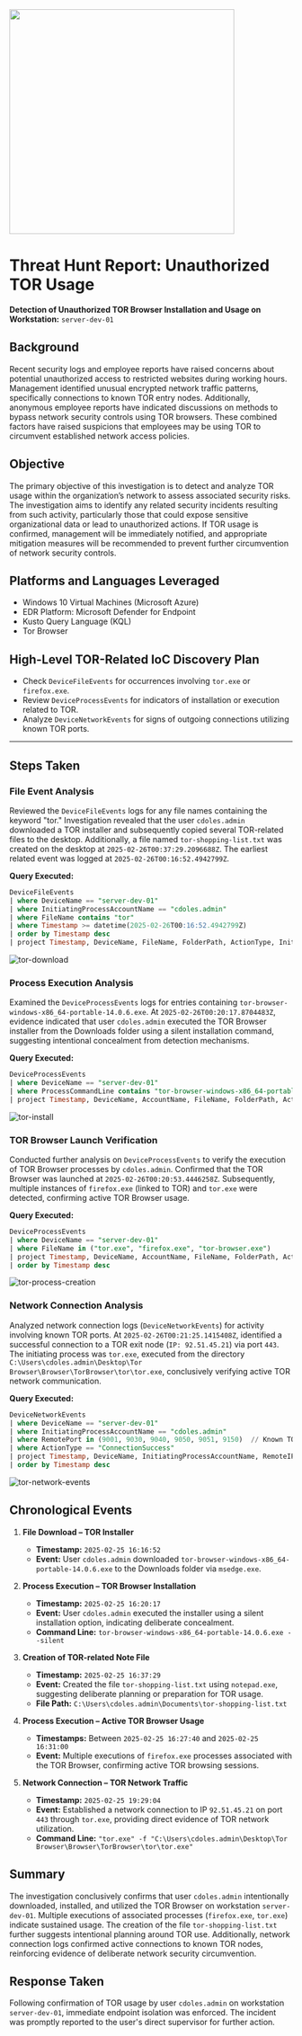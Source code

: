 <img width="400" src ="https://github.com/user-attachments/assets/c7532c8c-2d8c-48e6-bcdd-dcb80da29a61"/>

# Threat Hunt Report: Unauthorized TOR Usage

**Detection of Unauthorized TOR Browser Installation and Usage on Workstation:** `server-dev-01`


## Background

Recent security logs and employee reports have raised concerns about potential unauthorized access to restricted websites during working hours. Management identified unusual encrypted network traffic patterns, specifically connections to known TOR entry nodes. Additionally, anonymous employee reports have indicated discussions on methods to bypass network security controls using TOR browsers. These combined factors have raised suspicions that employees may be using TOR to circumvent established network access policies.

## Objective

The primary objective of this investigation is to detect and analyze TOR usage within the organization’s network to assess associated security risks. The investigation aims to identify any related security incidents resulting from such activity, particularly those that could expose sensitive organizational data or lead to unauthorized actions. If TOR usage is confirmed, management will be immediately notified, and appropriate mitigation measures will be recommended to prevent further circumvention of network security controls.

## Platforms and Languages Leveraged
- Windows 10 Virtual Machines (Microsoft Azure)
- EDR Platform: Microsoft Defender for Endpoint
- Kusto Query Language (KQL)
- Tor Browser

## High-Level TOR-Related IoC Discovery Plan

- Check `DeviceFileEvents` for occurrences involving `tor.exe` or `firefox.exe`.
- Review `DeviceProcessEvents` for indicators of installation or execution related to TOR.
- Analyze `DeviceNetworkEvents` for signs of outgoing connections utilizing known TOR ports.

--- 

## Steps Taken

### File Event Analysis

Reviewed the `DeviceFileEvents` logs for any file names containing the keyword "tor." Investigation revealed that the user `cdoles.admin` downloaded a TOR installer and subsequently copied several TOR-related files to the desktop. Additionally, a file named `tor-shopping-list.txt` was created on the desktop at `2025-02-26T00:37:29.2096688Z`. The earliest related event was logged at `2025-02-26T00:16:52.4942799Z`.

**Query Executed:**

```sql
DeviceFileEvents
| where DeviceName == "server-dev-01"
| where InitiatingProcessAccountName == "cdoles.admin"
| where FileName contains "tor"
| where Timestamp >= datetime(2025-02-26T00:16:52.4942799Z)
| order by Timestamp desc
| project Timestamp, DeviceName, FileName, FolderPath, ActionType, InitiatingProcessFileName, InitiatingProcessCommandLine, SHA256
```
![tor-download](https://github.com/user-attachments/assets/bd6c508b-038a-4d20-8781-b67bed956adc)

### Process Execution Analysis

Examined the `DeviceProcessEvents` logs for entries containing `tor-browser-windows-x86_64-portable-14.0.6.exe`. At `2025-02-26T00:20:17.8704483Z`, evidence indicated that user `cdoles.admin` executed the TOR Browser installer from the Downloads folder using a silent installation command, suggesting intentional concealment from detection mechanisms.

**Query Executed:**

```sql
DeviceProcessEvents
| where DeviceName == "server-dev-01"
| where ProcessCommandLine contains "tor-browser-windows-x86_64-portable-14.0.6.exe"
| project Timestamp, DeviceName, AccountName, FileName, FolderPath, ActionType, ProcessCommandLine, SHA256
```
![tor-install](https://github.com/user-attachments/assets/e72b8f93-689b-4167-85f1-a5344ec29e81)


### TOR Browser Launch Verification

Conducted further analysis on `DeviceProcessEvents` to verify the execution of TOR Browser processes by `cdoles.admin`. Confirmed that the TOR Browser was launched at `2025-02-26T00:20:53.4446258Z`. Subsequently, multiple instances of `firefox.exe` (linked to TOR) and `tor.exe` were detected, confirming active TOR Browser usage.

**Query Executed:**

```sql
DeviceProcessEvents
| where DeviceName == "server-dev-01"
| where FileName in ("tor.exe", "firefox.exe", "tor-browser.exe")
| project Timestamp, DeviceName, AccountName, FileName, FolderPath, ActionType, ProcessCommandLine, SHA256
| order by Timestamp desc
```
![tor-process-creation](https://github.com/user-attachments/assets/c2623577-fcac-45a9-9aaf-15298f607083)


### Network Connection Analysis

Analyzed network connection logs (`DeviceNetworkEvents`) for activity involving known TOR ports. At `2025-02-26T00:21:25.1415408Z`, identified a successful connection to a TOR exit node (`IP: 92.51.45.21`) via port `443`. The initiating process was `tor.exe`, executed from the directory `C:\Users\cdoles.admin\Desktop\Tor Browser\Browser\TorBrowser\tor\tor.exe`, conclusively verifying active TOR network communication.

**Query Executed:**

```sql
DeviceNetworkEvents
| where DeviceName == "server-dev-01"
| where InitiatingProcessAccountName == "cdoles.admin"
| where RemotePort in (9001, 9030, 9040, 9050, 9051, 9150)  // Known TOR ports
| where ActionType == "ConnectionSuccess"
| project Timestamp, DeviceName, InitiatingProcessAccountName, RemoteIP, RemotePort, InitiatingProcessFileName, InitiatingProcessCommandLine
| order by Timestamp desc
```
![tor-network-events](https://github.com/user-attachments/assets/51055c7b-1ec8-4f7a-85e2-af65827806ed)


## Chronological Events

1. **File Download – TOR Installer**
    
    - **Timestamp:** `2025-02-25 16:16:52`
    - **Event:** User `cdoles.admin` downloaded `tor-browser-windows-x86_64-portable-14.0.6.exe` to the Downloads folder via `msedge.exe`.
2. **Process Execution – TOR Browser Installation**
    
    - **Timestamp:** `2025-02-25 16:20:17`
    - **Event:** User `cdoles.admin` executed the installer using a silent installation option, indicating deliberate concealment.
    - **Command Line:** `tor-browser-windows-x86_64-portable-14.0.6.exe --silent`
3. **Creation of TOR-related Note File**
    
    - **Timestamp:** `2025-02-25 16:37:29`
    - **Event:** Created the file `tor-shopping-list.txt` using `notepad.exe`, suggesting deliberate planning or preparation for TOR usage.
    - **File Path:** `C:\Users\cdoles.admin\Documents\tor-shopping-list.txt`
4. **Process Execution – Active TOR Browser Usage**
    
    - **Timestamps:** Between `2025-02-25 16:27:40` and `2025-02-25 16:31:00`
    - **Event:** Multiple executions of `firefox.exe` processes associated with the TOR Browser, confirming active TOR browsing sessions.
5. **Network Connection – TOR Network Traffic**
    
    - **Timestamp:** `2025-02-25 19:29:04`
    - **Event:** Established a network connection to IP `92.51.45.21` on port `443` through `tor.exe`, providing direct evidence of TOR network utilization.
    - **Command Line:** `"tor.exe" -f "C:\Users\cdoles.admin\Desktop\Tor Browser\Browser\TorBrowser\tor\tor.exe"`

## Summary

The investigation conclusively confirms that user `cdoles.admin` intentionally downloaded, installed, and utilized the TOR Browser on workstation `server-dev-01`. Multiple executions of associated processes (`firefox.exe`, `tor.exe`) indicate sustained usage. The creation of the file `tor-shopping-list.txt` further suggests intentional planning around TOR use. Additionally, network connection logs confirmed active connections to known TOR nodes, reinforcing evidence of deliberate network security circumvention.

## Response Taken

Following confirmation of TOR usage by user `cdoles.admin` on workstation `server-dev-01`, immediate endpoint isolation was enforced. The incident was promptly reported to the user's direct supervisor for further action.
